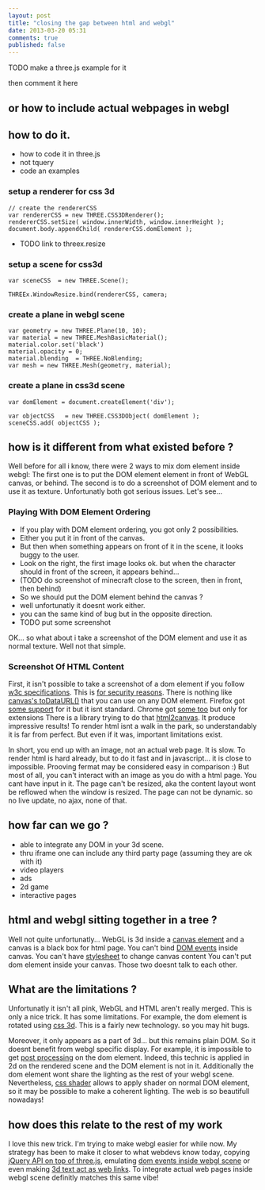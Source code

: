 ```yaml
---
layout: post
title: "closing the gap between html and webgl"
date: 2013-03-20 05:31
comments: true
published: false
---
```


TODO make a three.js example for it

then comment it here 


## or how to include actual webpages in webgl


## how to do it.
* how to code it in three.js
* not tquery
* code an examples

### setup a renderer for css 3d
```
// create the rendererCSS
var rendererCSS = new THREE.CSS3DRenderer();
rendererCSS.setSize( window.innerWidth, window.innerHeight );
document.body.appendChild( rendererCSS.domElement );
```

* TODO link to threex.resize

### setup a scene for css3d

```
var sceneCSS  = new THREE.Scene();
```

```
THREEx.WindowResize.bind(rendererCSS, camera; 
```

### create a plane in webgl scene

```
var geometry = new THREE.Plane(10, 10);
var material = new THREE.MeshBasicMaterial();
material.color.set('black')
material.opacity = 0;
material.blending  = THREE.NoBlending;
var mesh = new THREE.Mesh(geometry, material);
```

### create a plane in css3d scene

```
var domElement = document.createElement('div');
```

```
var objectCSS   = new THREE.CSS3DObject( domElement );
sceneCSS.add( objectCSS );
```


## how is it different from what existed before ?

Well before for all i know, there were 2 ways to mix dom element inside webgl:
The first one is to put the DOM element element in front of WebGL canvas, or behind.
The second is to do a screenshot of DOM element and to use it as texture.
Unfortunatly both got serious issues. Let's see...

### Playing With DOM Element Ordering
* If you play with DOM element ordering, you got only 2 possibilities.
* Either you put it in front of the canvas.
* But then when something appears on front of it in the scene, it looks buggy to the user.
* Look on the right, the first image looks ok. but when the character 
should in front of the screen,  it appears behind...
* (TODO do screenshot of minecraft close to the screen, then in front, then behind)
* So we should put the DOM element behind the canvas ?
* well unfortunatly it doesnt work either.
* you can the same kind of bug but in the opposite direction.
* TODO put some screenshot

OK... so what about i take a screenshot of the DOM element and use it as normal texture.
Well not that simple.

### Screenshot Of HTML Content
First, it isn't possible to take a screenshot of a dom element if you follow 
  [w3c specifications](http://www.w3.org/TR/).
This is [for security reasons](https://code.google.com/p/chromium/issues/detail?id=81126#c9).
There is nothing like 
  [canvas's toDataURL()](http://www.whatwg.org/specs/web-apps/current-work/multipage/the-canvas-element.html#dom-canvas-todataurl)
  that you can use on any DOM element.
Firefox got 
  [some support](https://developer.mozilla.org/en-US/docs/HTML/Canvas/Drawing_DOM_objects_into_a_canvas)
  for it but it isnt standard.
Chrome got [some too](http://badassjs.com/post/12473322192/hack-of-the-day-rendering-html-to-a-canvas-element-via)
  but only for extensions
There is a library trying to do that [html2canvas](http://html2canvas.hertzen.com/).
  It produce impressive results!
  To render html isnt a walk in the park,
  so understandably it is far from perfect.
  But even if it was, important limitations exist.
  
In short, you end up with an image, not an actual web page.
It is slow.
  To render html is hard already, but to do it fast and in javascript...
  it is close to impossible.
  Prooving fermat may be considered easy in comparison :)
But most of all, you can't interact with an image as you do with a html page.
  You cant have input in it.
  The page can't be resized, aka the content layout wont be reflowed 
  when the window is resized.
  The page can not be dynamic. so no live update, no ajax, none of that.

## how far can we go ?
* able to integrate any DOM in your 3d scene.
* thru iframe one can include any third party page (assuming they are ok with it)
* video players
* ads
* 2d game
* interactive pages
  
## html and webgl sitting together in a tree ?
Well not quite unfortunatly...
WebGL is 3d inside a [canvas element](http://en.wikipedia.org/wiki/Canvas_element)
and a canvas is a black box for html page.
You can't bind [DOM events](http://en.wikipedia.org/wiki/DOM_events) inside canvas.
You can't have 
[stylesheet](http://en.wikipedia.org/wiki/Style_sheet_\(web_development\))
to change canvas content
You can't put dom element inside your canvas. 
Those two doesnt talk to each other.

## What are the limitations ?
Unfortunatly it isn't all pink, WebGL and HTML aren't really merged.
This is only a nice trick. It has some limitations.
For example, the dom element is rotated using [css 3d](http://example.com/TODO). 
This is a fairly new technology. 
so you may hit bugs.

Moreover, it only appears as a part of 3d... but this remains plain DOM.
So it doesnt benefit from webgl specific display.
For example, it is impossible to get 
[post processing](http://example.com/TODO)
on the dom element.
Indeed, this technic is applied in 2d on the rendered scene and the DOM element is not in it.
Additionally the dom element wont share the lighting as the rest of your webgl scene.
Nevertheless, [css shader](http://example.com/TODO) allows to apply shader on normal DOM element,
so it may be possible to make a coherent lighting.
The web is so beautifull nowadays!

## how does this relate to the rest of my work
I love this new trick.
I'm trying to make webgl easier for while now.
My strategy has been to make it closer to what webdevs know today,
copying [jQuery API on top of three.js](http://jeromeetienne.github.com/tquery/),
emulating [dom events inside webgl scene](http://learningthreejs.com/blog/2012/01/17/dom-events-in-3d-space/)
or even making [3d text act as web links](http://learningthreejs.com/blog/2012/02/27/linkify-tquery-extension/).
To integrate actual web pages inside webgl scene definitly matches this same vibe!

